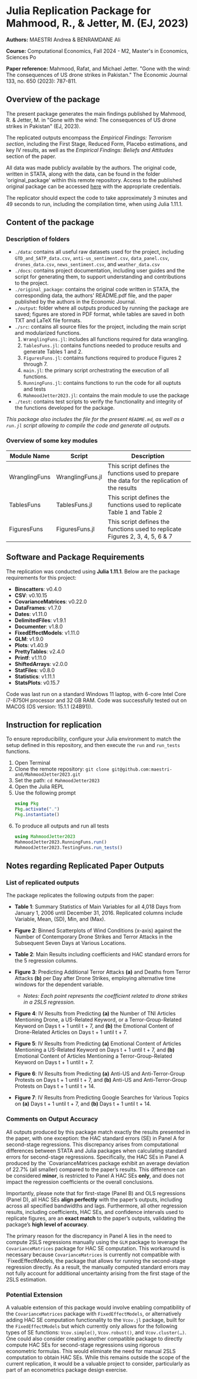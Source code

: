 # Julia Replication Package for Mahmood, R., & Jetter, M. (EJ, 2023)

**Authors:** MAESTRI Andrea & BENRAMDANE Ali

**Course:** Computational Economics, Fall 2024 - M2, Master's in Economics, Sciences Po

**Paper reference:** Mahmood, Rafat, and Michael Jetter. "Gone with the wind: The consequences of US drone strikes in Pakistan." The Economic Journal 133, no. 650 (2023): 787-811.

## Overview of the package

The present package generates the main findings published by Mahmood, R. & Jetter, M. in "Gone with the wind: The consequences of US drone strikes in Pakistan" (EJ, 2023).

The replicated outputs encompass the *Empirical Findings: Terrorism section*, including the First Stage, Reduced Form, Placebo estimations, and key IV results, as well as the *Empirical Findings: Beliefs and Attitudes* section of the paper.

All data was made publicly available by the authors. The original code, written in STATA, along with the data, can be found in the folder 'original_package' within this remote repository. Access to the published original package can be accessed [here](https://academic.oup.com/ej/article-abstract/133/650/787/6751902) with the appropriate credentials.

The replicator should expect the code to take approximately 3 minutes and 49 seconds to run, including the compilation time, when using Julia 1.11.1.

## Content of the package

### Description of folders
- `./data`: contains all useful raw datasets used for the project, including `GTD_and_SATP_data.csv`, `anti-us_sentiment.csv`, `data_panel.csv`, `drones_data.csv`, `news_sentiment.csv`, and `weather_data.csv`
- `./docs`: contains project documentation, including user guides and the script for generating them, to support understanding and contributions to the project.
- `./original_package`: contains the original code written in STATA, the corresponding data, the authors' README.pdf file, and the paper published by the authors in the Economic Journal.
- `./output`: folder where all outputs produced by running the package are saved; figures are stored in PDF format, while tables are saved in both TXT and LaTeX file formats.
- `./src`: contains all source files for the project, including the main script and modularized functions.
  1. `WranglingFuns.jl`: includes all functions required for data wrangling.
  2. `TablesFuns.jl`: contains functions needed to produce results and generate Tables 1 and 2.
  3. `FiguresFuns.jl`: contains functions required to produce Figures 2 through 7.
  4. `main.jl`: the primary script orchestrating the execution of all functions.
  5. `RunningFuns.jl`: contains functions to run the code for all ouptuts and tests
  6. `MahmoodJetter2023.jl`: contains the main module to use the package
- `./test`: contains test scripts to verify the functionality and integrity of the functions developed for the package.

*This package also includes the file for the present `README.md`, as well as a `run.jl` script allowing to compile the code and generate all outputs.*

### Overview of some key modules
| Module Name   | Script            | Description                                                                             |
|---------------|-------------------|-----------------------------------------------------------------------------------------|
| WranglingFuns | WranglingFuns.jl | This script defines the functions used to prepare the data for the replication of the results |
| TablesFuns    | TablesFuns.jl    | This script defines the functions used to replicate Table 1 and Table 2                |
| FiguresFuns   | FiguresFuns.jl   | This script defines the functions used to replicate Figures 2, 3, 4, 5, 6 & 7         |


## Software and Package Requirements

The replication was conducted using **Julia 1.11.1**. Below are the package requirements for this project:

- **Binscatters**: v0.4.0
- **CSV**: v0.10.15
- **CovarianceMatrices**: v0.22.0
- **DataFrames**: v1.7.0
- **Dates**: v1.11.0
- **DelimitedFiles**: v1.9.1
- **Documenter**: v1.8.0
- **FixedEffectModels**: v1.11.0
- **GLM**: v1.9.0
- **Plots**: v1.40.9
- **PrettyTables**: v2.4.0
- **Printf**: v1.11.0
- **ShiftedArrays**: v2.0.0
- **StatFiles**: v0.8.0
- **Statistics**: v1.11.1
- **StatsPlots**: v0.15.7

Code was last run on a standard Windows 11 laptop, with 6-core Intel Core i7-8750H processor and 32 GB RAM. Code was successfully tested out on MACOS (OS version: 15.1.1 (24B91)).
## Instruction for replication

To ensure reproducibility, configure your Julia environment to match the setup defined in this repository, and then execute the `run` and `run_tests` functions.
1. Open Terminal
2. Clone the remote repository: `git clone git@github.com:maestri-and/MahmoodJetter2023.git`
3. Set the path: `cd MahmoodJetter2023`
4. Open the Julia REPL
5. Use the following prompt
    ```julia
    using Pkg
    Pkg.activate(".")
    Pkg.instantiate()
    ```
6. To produce all outputs and run all tests
    ```Julia
    using MahmoodJetter2023
    MahmoodJetter2023.RunningFuns.run()
    MahmoodJetter2023.TestingFuns.run_tests()
    ```

## Notes regarding Replicated Paper Outputs 

### List of replicated outputs
The package replicates the following outputs from the paper:
- **Table 1**: Summary Statistics of Main Variables for all 4,018 Days from January 1, 2006 until December 31, 2016. Replicated columns include Variable, Mean, (SD), Min, and (Max).
  
- **Figure 2**: Binned Scatterplots of Wind Conditions (x-axis) against the Number of Contemporary Drone Strikes and Terror Attacks in the Subsequent Seven Days at Various Locations.
  
- **Table 2**: Main Results including coefficients and HAC standard errors for the 5 regression columns.
  
- **Figure 3**: Predicting Additional Terror Attacks **(a)** and Deaths from Terror Attacks **(b)** per Day after Drone Strikes, employing alternative time windows for the dependent variable. 
  - *Notes: Each point represents the coefficient related to drone strikes in a 2SLS regression.*
  
- **Figure 4**: IV Results from Predicting **(a)** the Number of TNI Articles Mentioning Drone, a US-Related Keyword, or a Terror-Group-Related Keyword on Days t + 1 until t + 7, and **(b)** the Emotional Content of Drone-Related Articles on Days t + 1 until t + 7.
  
- **Figure 5**: IV Results from Predicting **(a)** Emotional Content of Articles Mentioning a US-Related Keyword on Days t + 1 until t + 7, and **(b)** Emotional Content of Articles Mentioning a Terror-Group-Related Keyword on Days t + 1 until t + 7.
  
- **Figure 6**: IV Results from Predicting **(a)** Anti-US and Anti-Terror-Group Protests on Days t + 1 until t + 7, and **(b)** Anti-US and Anti-Terror-Group Protests on Days t + 1 until t + 14.
  
- **Figure 7**: IV Results from Predicting Google Searches for Various Topics on **(a)** Days t + 1 until t + 7, and **(b)** Days t + 1 until t + 14.

### Comments on Output Accuracy

All outputs produced by this package match exactly the results presented in the paper, with one exception: the HAC standard errors (SE) in Panel A for second-stage regressions. This discrepancy arises from computational differences between STATA and Julia packages when calculating standard errors for second-stage regressions. Specifically, the HAC SEs in Panel A produced by the `CovarianceMatrices package exhibit an average deviation of 22.7% (all smaller) compared to the paper’s results. This difference can be considered **minor**, is restricted to Panel A HAC SEs **only**, and does not impact the regression coefficients or the overall conclusions. 

Importantly, please note that for first-stage (Panel B) and OLS regressions (Panel D), all HAC SEs **align perfectly** with the paper’s outputs, including across all specified bandwidths and lags. Furthermore, all other regression results, including coefficients, HAC SEs, and confidence intervals used to replicate figures, are an **exact match** to the paper’s outputs, validating the package’s **high level of accuracy**.

The primary reason for the discrepancy in Panel A lies in the need to compute 2SLS regressions manually using the `GLM` package to leverage the `CovarianceMatrices` package for HAC SE computation. This workaround is necessary because `CovarianceMatrices` is currently not compatible with `FixedEffectModels, the package that allows for running the second-stage regression directly. As a result, the manually computed standard errors may not fully account for additional uncertainty arising from the first stage of the 2SLS estimation.

### Potential Extension 

A valuable extension of this package would involve enabling compatibility of the `CovarianceMatrices` package with `FixedEffectModels`, or alternatively adding HAC SE computation functionality to the `Vcov.jl` package, built for the `FixedEffectModels` but which currently only allows for the following types of SE functions: `Vcov.simple()`, `Vcov.robust()`, and `Vcov.cluster(…)`. One could also consider creating another compatible package to directly compute HAC SEs for second-stage regressions using rigorous econometric formulas. This would eliminate the need for manual 2SLS computation to obtain HAC SEs. While this remains outside the scope of the current replication, it would be a valuable project to consider, particularly as part of an econometrics package design exercise.






